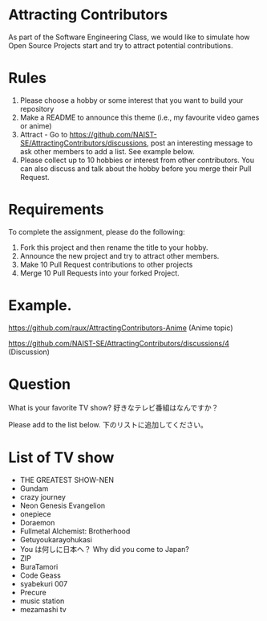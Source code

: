 # Attracting Contributors
As part of the Software Engineering Class, we would like to simulate how Open Source Projects start and try to attract potential contributions.

# Rules

1. Please choose a hobby or some interest that you want to build your repository
2. Make a README to announce this theme (i.e., my favourite video games or anime)
3. Attract - Go to https://github.com/NAIST-SE/AttractingContributors/discussions, post an interesting message to ask other members to add a list. See example below.
4. Please collect up to 10 hobbies or interest from other contributors. You can also discuss and talk about the hobby before you merge their Pull Request.

# Requirements
To complete the assignment, please do the following:
1. Fork this project and then rename the title to your hobby. 
2. Announce the new project and try to attract other members.
3. Make 10 Pull Request contributions to other projects
4. Merge 10 Pull Requests into your forked Project.

# Example. 
https://github.com/raux/AttractingContributors-Anime (Anime topic)

https://github.com/NAIST-SE/AttractingContributors/discussions/4 (Discussion)

# Question

What is your favorite TV show?
好きなテレビ番組はなんですか？

Please add to the list below.
下のリストに追加してください。

# List of TV show
- THE GREATEST SHOW-NEN
- Gundam
- crazy journey
- Neon Genesis Evangelion
- onepiece
- Doraemon
- Fullmetal Alchemist: Brotherhood
- Getuyoukarayohukasi
- You は何しに日本へ？ Why did you come to Japan?
- ZIP
- BuraTamori
- Code Geass
- syabekuri 007
- Precure
- music station
- mezamashi tv
